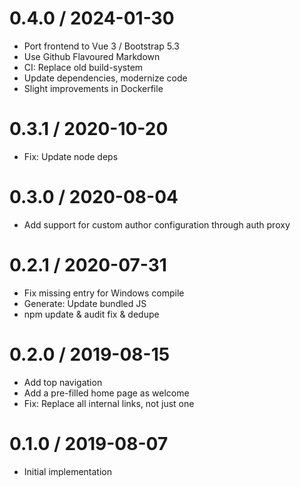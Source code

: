 # 0.4.0 / 2024-01-30

  * Port frontend to Vue 3 / Bootstrap 5.3
  * Use Github Flavoured Markdown
  * CI: Replace old build-system
  * Update dependencies, modernize code
  * Slight improvements in Dockerfile

# 0.3.1 / 2020-10-20

  * Fix: Update node deps

# 0.3.0 / 2020-08-04

  * Add support for custom author configuration through auth proxy

# 0.2.1 / 2020-07-31

  * Fix missing entry for Windows compile
  * Generate: Update bundled JS
  * npm update & audit fix & dedupe

# 0.2.0 / 2019-08-15

  * Add top navigation
  * Add a pre-filled home page as welcome
  * Fix: Replace all internal links, not just one

# 0.1.0 / 2019-08-07

  * Initial implementation
